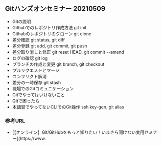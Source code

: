 ## Gitハンズオンセミナー 20210509
- Gitの説明
- Githubでのレポジトリ作成方法 git init
- Githubのレポジトリのクローン git clone
- 差分確認 git status, git diff
- 差分登録 git add, git commit, git push
- 差分取り消しと修正 git reset HEAD, git commit --amend
- ログの確認 git log
- ブランチの作成と変更 git branch, git checkout
- プルリクエストとマージ
- コンフリクト解消
- 差分の一時保存 git stash
- 職場でのGitコミュニケーション
- Gitでやってはいけないこと
- Gitで困ったら
- 本講習でやってないCLIでのGit操作 ssh key-gen, git alias

### 参考URL
- [【オンライン】Git/GitHubをもっと知りたい！いまさら聞けない実用セミナー](https://www.
